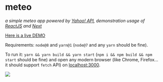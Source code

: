 # meteo

*a simple meteo app powered by [Yahoo! API](https://developer.yahoo.com/weather/), demonstration usage of [ReactJS](https://github.com/facebook/react) and [Next](https://github.com/zeit/next)*

[Here is a live DEMO](https://meteo-ebboepmvdh.now.sh)

Requirements: `node@8` and `yarn@1` (`node@7` and any `yarn` should be fine).

To run it: `yarn && yarn build && yarn start` (`npm i && npm build && npm start` should be fine) and open any modern browser (like Chrome, Firefox... it should support `fetch` API) on [localhost:3000](http://localhost:3000).

![](https://i.gyazo.com/8001798fe24d185043cf5f0885f4fdac.gif)

